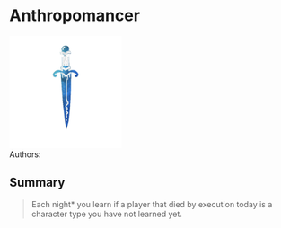 # Anthropomancer
<img src="https://raw.githubusercontent.com/yoyosource/BOTC-HomeBrew/master/Townsfolk/Anthropomancer/image.png" alt="drawing" width="200"/>\
Authors: 

## Summary
> Each night* you learn if a player that died by execution today is a character type you have not learned yet.

